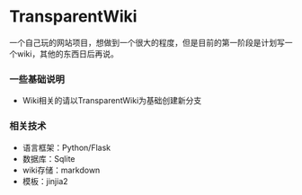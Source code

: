 # TransparentWiki #

一个自己玩的网站项目，想做到一个很大的程度，但是目前的第一阶段是计划写一个wiki，其他的东西日后再说。

### 一些基础说明 ###
- Wiki相关的请以TransparentWiki为基础创建新分支

### 相关技术 ###
- 语言框架：Python/Flask
- 数据库：Sqlite
- wiki存储：markdown
- 模板：jinjia2